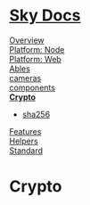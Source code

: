 <!--- This Crypto was auto-generated using "npx sky readme" --> 

# [Sky Docs](/README.md)

[Overview](..%2Fdocs%2Foverview%2FOverview.md)   
[Platform: Node](..%2F%40node%2FPlatform%3A%20Node.md)   
[Platform: Web](..%2F%40web%2FPlatform%3A%20Web.md)   
[Ables](..%2Fables%2FAbles.md)   
[cameras](..%2Fcameras%2Fcameras.md)   
[components](..%2Fcomponents%2Fcomponents.md)   
**[Crypto](..%2Fcrypto%2FCrypto.md)**   
* [sha256](..%2Fcrypto%2Fsha256%2Fsha256.md)
  
[Features](..%2Ffeatures%2FFeatures.md)   
[Helpers](..%2Fhelpers%2FHelpers.md)   
[Standard](..%2Fstandard%2FStandard.md)   

# Crypto